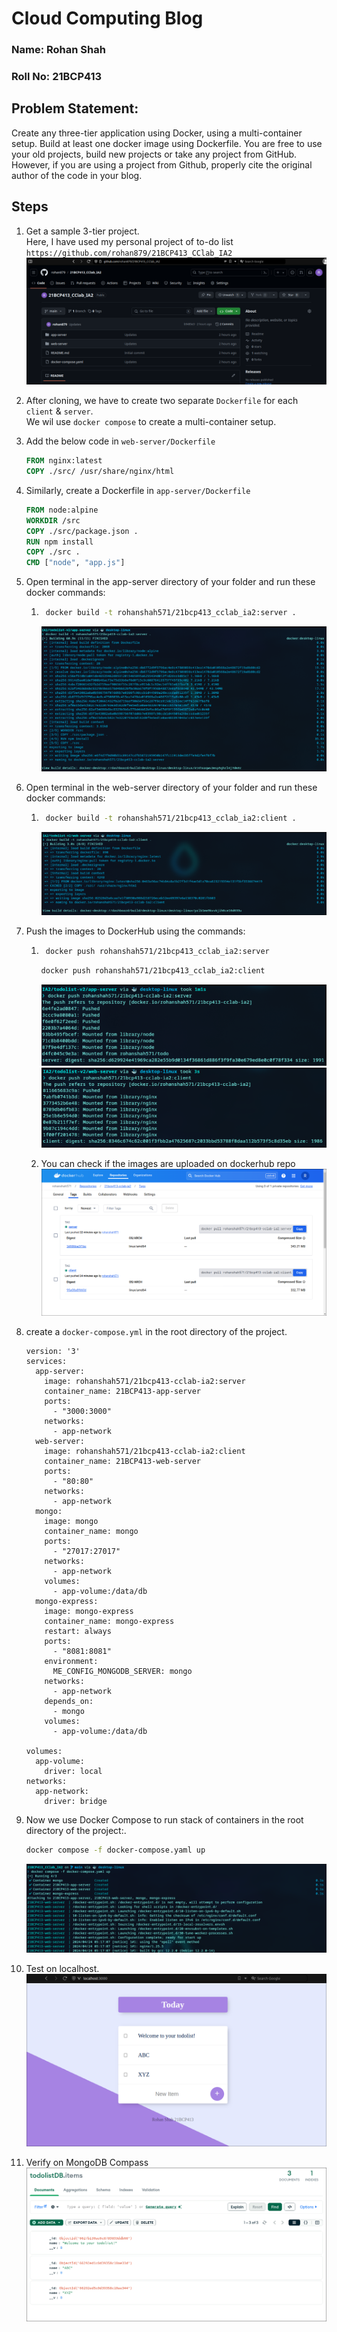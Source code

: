 # Cloud Computing Blog

### Name: Rohan Shah
### Roll No: 21BCP413
## Problem Statement:
Create any three-tier application using Docker, using a multi-container setup. Build at least one docker image using Dockerfile. You are free to use your old projects, build new projects or take any project from GitHub. However, if you are using a project from Github, properly cite the original author of the code in your blog. 

## Steps 

1. Get a sample 3-tier project. <br>
    Here, I have used my personal project of to-do list
    ``` https://github.com/rohan879/21BCP413_CClab_IA2 ```
    ![image info](./images/1.png)

2. After cloning, we have to create two separate ``` Dockerfile ``` for each ``` client ``` & ``` server ```. <br>
We wil use ``` docker compose ``` to create a multi-container setup.

3. Add the below code in ``` web-server/Dockerfile ```
    ```Dockerfile 
    FROM nginx:latest
    COPY ./src/ /usr/share/nginx/html
    ```

4. Similarly, create a Dockerfile in ``` app-server/Dockerfile ``` 
    ```Dockerfile 
    FROM node:alpine
    WORKDIR /src
    COPY ./src/package.json .
    RUN npm install
    COPY ./src .
    CMD ["node", "app.js"]
 
    ```

5. Open terminal in the app-server directory of your folder and run these docker commands: <br>
    1. ```bash 
        docker build -t rohanshah571/21bcp413_cclab_ia2:server .
        ```
        ![image info](./images/2.png)

6. Open terminal in the web-server directory of your folder and run these docker commands: <br>
    1. ```bash 
        docker build -t rohanshah571/21bcp413_cclab_ia2:client .
        ```
        ![image info](./images/3.png)

7. Push the images to DockerHub using the commands: <br>
    1. ```bash 
        docker push rohanshah571/21bcp413_cclab_ia2:server
        ```
        ```bash 
        docker push rohanshah571/21bcp413_cclab_ia2:client
        ```
        ![image info](./images/4.png)
        ![image info](./images/5.png)
    
    2. You can check if the images are uploaded on dockerhub repo
        ![image info](./images/6.png)

5. create a ``` docker-compose.yml ``` in the root directory of the project.
    ```
    version: '3'
    services:
      app-server:
        image: rohanshah571/21bcp413-cclab-ia2:server
        container_name: 21BCP413-app-server
        ports:
          - "3000:3000"
        networks:
          - app-network
      web-server:
        image: rohanshah571/21bcp413-cclab-ia2:client
        container_name: 21BCP413-web-server
        ports:
          - "80:80"
        networks:
          - app-network
      mongo:
        image: mongo
        container_name: mongo
        ports:
          - "27017:27017"
        networks:
          - app-network
        volumes:
          - app-volume:/data/db
      mongo-express:
        image: mongo-express
        container_name: mongo-express
        restart: always
        ports:
          - "8081:8081"
        environment:
          ME_CONFIG_MONGODB_SERVER: mongo
        networks:
          - app-network
        depends_on:
          - mongo
        volumes:
          - app-volume:/data/db
  
    volumes:
      app-volume:
        driver: local
    networks:
      app-network:
        driver: bridge

    ```
8. Now we use Docker Compose to run stack of containers in the root directory of the project:.
    ```bash
    docker compose -f docker-compose.yaml up
    ```
    ![image info](./images/7.png)<br>


9. Test on localhost.
    ![image info](./images/8.png)

10. Verify on MongoDB Compass
    ![image info](./images/9.png)

